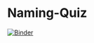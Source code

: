 # Naming-Quiz

[![Binder](https://mybinder.org/badge_logo.svg)](https://mybinder.org/v2/gh/rmcrae/Naming-Quiz/main?labpath=Ionic%20Naming%20Quiz.ipynb)
